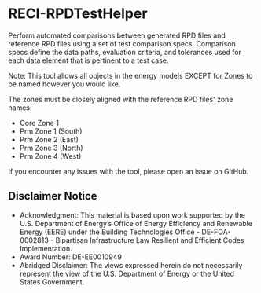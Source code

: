 # RECI-RPDTestHelper
Perform automated comparisons between generated RPD files and reference RPD files using a set of test comparison specs. Comparison specs define the data paths, evaluation criteria, and tolerances used for each data element that is pertinent to a test case.

Note: This tool allows all objects in the energy models EXCEPT for Zones to be named however you would like. 

The zones must be closely aligned with the reference RPD files' zone names:
- Core Zone 1
- Prm Zone 1 (South)
- Prm Zone 2 (East)
- Prm Zone 3 (North)
- Prm Zone 4 (West)

If you encounter any issues with the tool, please open an issue on GitHub.

## Disclaimer Notice      
- Acknowledgment: This material is based upon work supported by the U.S. Department of Energy’s Office of Energy Efficiency and Renewable Energy (EERE) under the Building Technologies Office - DE-FOA-0002813 - Bipartisan Infrastructure Law Resilient and Efficient Codes Implementation.  
- Award Number: DE-EE0010949  
- Abridged Disclaimer:  The views expressed herein do not necessarily represent the view of the U.S. Department of Energy or the United States Government.  
